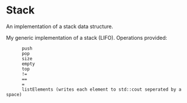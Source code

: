 # Stack
An implementation of a stack data structure.

My generic implementation of a stack (LIFO). 
Operations provided:

          push
          pop 
          size
          empty
          top
          !=
          ==
          =
          listElements (writes each element to std::cout seperated by a space)
          
 
